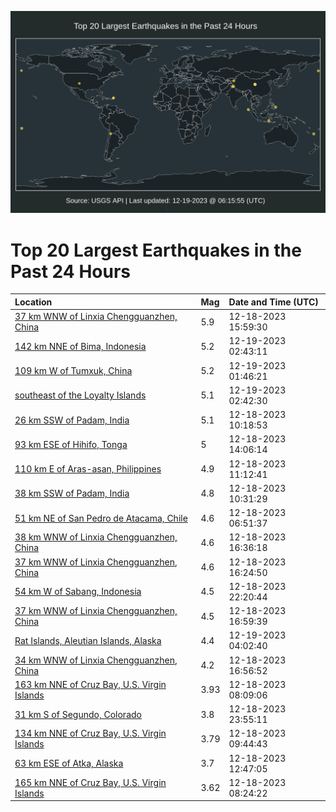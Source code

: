 ![Map](./map.png)

# Top 20 Largest Earthquakes in the Past 24 Hours

| Location | Mag | Date and Time (UTC) |
|:---|:---|:---|
| [37 km WNW of Linxia Chengguanzhen, China](https://earthquake.usgs.gov/earthquakes/eventpage/us7000ljvg) | 5.9 | 12-18-2023 15:59:30 |
| [142 km NNE of Bima, Indonesia](https://earthquake.usgs.gov/earthquakes/eventpage/us7000ljz0) | 5.2 | 12-19-2023 02:43:11 |
| [109 km W of Tumxuk, China](https://earthquake.usgs.gov/earthquakes/eventpage/us7000ljyw) | 5.2 | 12-19-2023 01:46:21 |
| [southeast of the Loyalty Islands](https://earthquake.usgs.gov/earthquakes/eventpage/us7000ljz1) | 5.1 | 12-19-2023 02:42:30 |
| [26 km SSW of Padam, India](https://earthquake.usgs.gov/earthquakes/eventpage/us7000ljty) | 5.1 | 12-18-2023 10:18:53 |
| [93 km ESE of Hihifo, Tonga](https://earthquake.usgs.gov/earthquakes/eventpage/us7000ljv0) | 5 | 12-18-2023 14:06:14 |
| [110 km E of Aras-asan, Philippines](https://earthquake.usgs.gov/earthquakes/eventpage/us7000lju8) | 4.9 | 12-18-2023 11:12:41 |
| [38 km SSW of Padam, India](https://earthquake.usgs.gov/earthquakes/eventpage/us7000lju0) | 4.8 | 12-18-2023 10:31:29 |
| [51 km NE of San Pedro de Atacama, Chile](https://earthquake.usgs.gov/earthquakes/eventpage/us7000ljt6) | 4.6 | 12-18-2023 06:51:37 |
| [38 km WNW of Linxia Chengguanzhen, China](https://earthquake.usgs.gov/earthquakes/eventpage/us7000ljww) | 4.6 | 12-18-2023 16:36:18 |
| [37 km WNW of Linxia Chengguanzhen, China](https://earthquake.usgs.gov/earthquakes/eventpage/us7000ljwu) | 4.6 | 12-18-2023 16:24:50 |
| [54 km W of Sabang, Indonesia](https://earthquake.usgs.gov/earthquakes/eventpage/us7000ljyb) | 4.5 | 12-18-2023 22:20:44 |
| [37 km WNW of Linxia Chengguanzhen, China](https://earthquake.usgs.gov/earthquakes/eventpage/us7000ljx0) | 4.5 | 12-18-2023 16:59:39 |
| [Rat Islands, Aleutian Islands, Alaska](https://earthquake.usgs.gov/earthquakes/eventpage/us7000ljzc) | 4.4 | 12-19-2023 04:02:40 |
| [34 km WNW of Linxia Chengguanzhen, China](https://earthquake.usgs.gov/earthquakes/eventpage/us7000ljwz) | 4.2 | 12-18-2023 16:56:52 |
| [163 km NNE of Cruz Bay, U.S. Virgin Islands](https://earthquake.usgs.gov/earthquakes/eventpage/pr2023352001) | 3.93 | 12-18-2023 08:09:06 |
| [31 km S of Segundo, Colorado](https://earthquake.usgs.gov/earthquakes/eventpage/us7000ljyj) | 3.8 | 12-18-2023 23:55:11 |
| [134 km NNE of Cruz Bay, U.S. Virgin Islands](https://earthquake.usgs.gov/earthquakes/eventpage/pr2023352002) | 3.79 | 12-18-2023 09:44:43 |
| [63 km ESE of Atka, Alaska](https://earthquake.usgs.gov/earthquakes/eventpage/ak023g6clg80) | 3.7 | 12-18-2023 12:47:05 |
| [165 km NNE of Cruz Bay, U.S. Virgin Islands](https://earthquake.usgs.gov/earthquakes/eventpage/pr2023352000) | 3.62 | 12-18-2023 08:24:22 |
